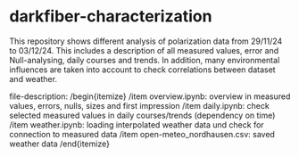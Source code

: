 # darkfiber-characterization

This repository shows different analysis of polarization data from 29/11/24 to 03/12/24.
This includes a description of all measured values, error and Null-analysing, daily courses and trends. In addition, many environmental influences are taken into account to check correlations between dataset and weather.

file-description:
/begin{itemize}
/item overview.ipynb: overview in measured values, errors, nulls, sizes and first impression
/item daily.ipynb: check selected measured values in daily courses/trends (dependency on time)
/item weather.ipynb: loading interpolated weather data und check for connection to measured data
/item open-meteo_nordhausen.csv: saved weather data
/end{itemize}

